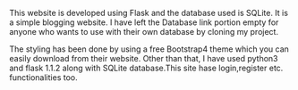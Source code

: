 This website is developed using Flask and the database used is SQLite. It is a simple blogging website. I have left the Database link portion empty for anyone who wants to use with their own database by cloning my project. 

The styling has been done by using a free Bootstrap4 theme which you can easily download from their website. Other than that, I have used python3 and flask 1.1.2 along with SQLite database.This site hase login,register etc. functionalities too.
